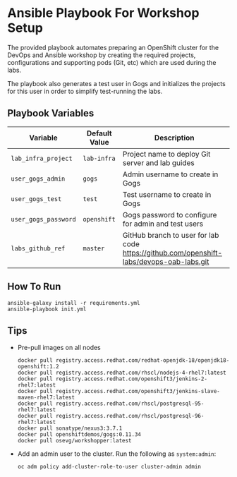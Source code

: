 Ansible Playbook For Workshop Setup
=========

The provided playbook automates preparing an OpenShift cluster for the DevOps and Ansible 
workshop by creating the required projects, configurations and supporting pods (Git, etc) which 
are used during the labs.

The playbook also generates a test user in Gogs and initializes the projects for this user in 
order to simplify test-running the labs.


Playbook Variables
------------

| Variable              | Default Value | Description   |
|-----------------------|---------------|---------------|
|`lab_infra_project`    | `lab-infra`   | Project name to deploy Git server and lab guides  |
|`user_gogs_admin`      | `gogs`        | Admin username to create in Gogs |
|`user_gogs_test`       | `test`        | Test username to create in Gogs |
|`user_gogs_password`   | `openshift`   | Gogs password to configure for admin and test users |
|`labs_github_ref`      | `master`      | GitHub branch to user for lab code https://github.com/openshift-labs/devops-oab-labs.git |

How To Run
------------

```
ansible-galaxy install -r requirements.yml
ansible-playbook init.yml
```

Tips
----------------
* Pre-pull images on all nodes

  ```
  docker pull registry.access.redhat.com/redhat-openjdk-18/openjdk18-openshift:1.2
  docker pull registry.access.redhat.com/rhscl/nodejs-4-rhel7:latest
  docker pull registry.access.redhat.com/openshift3/jenkins-2-rhel7:latest
  docker pull registry.access.redhat.com/openshift3/jenkins-slave-maven-rhel7:latest
  docker pull registry.access.redhat.com/rhscl/postgresql-95-rhel7:latest
  docker pull registry.access.redhat.com/rhscl/postgresql-96-rhel7:latest
  docker pull sonatype/nexus3:3.7.1
  docker pull openshiftdemos/gogs:0.11.34
  docker pull osevg/workshopper:latest
  ```

* Add an admin user to the cluster. Run the following as `system:admin`:

  ```
  oc adm policy add-cluster-role-to-user cluster-admin admin
  ```
